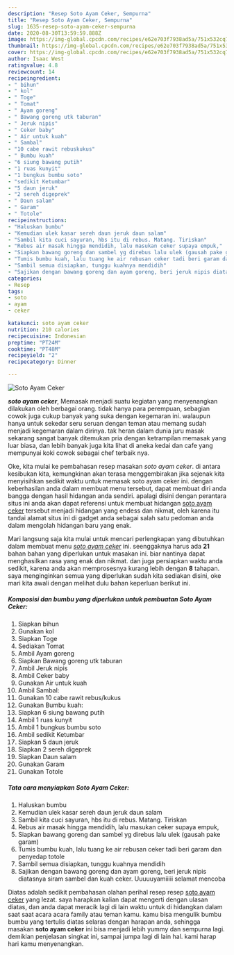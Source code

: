 ```yaml
---
description: "Resep Soto Ayam Ceker, Sempurna"
title: "Resep Soto Ayam Ceker, Sempurna"
slug: 1635-resep-soto-ayam-ceker-sempurna
date: 2020-08-30T13:59:59.888Z
image: https://img-global.cpcdn.com/recipes/e62e703f7938ad5a/751x532cq70/soto-ayam-ceker-foto-resep-utama.jpg
thumbnail: https://img-global.cpcdn.com/recipes/e62e703f7938ad5a/751x532cq70/soto-ayam-ceker-foto-resep-utama.jpg
cover: https://img-global.cpcdn.com/recipes/e62e703f7938ad5a/751x532cq70/soto-ayam-ceker-foto-resep-utama.jpg
author: Isaac West
ratingvalue: 4.8
reviewcount: 14
recipeingredient:
- " bihun"
- " kol"
- " Toge"
- " Tomat"
- " Ayam goreng"
- " Bawang goreng utk taburan"
- " Jeruk nipis"
- " Ceker baby"
- " Air untuk kuah"
- " Sambal"
- "10 cabe rawit rebuskukus"
- " Bumbu kuah"
- "6 siung bawang putih"
- "1 ruas kunyit"
- "1 bungkus bumbu soto"
- "sedikit Ketumbar"
- "5 daun jeruk"
- "2 sereh digeprek"
- " Daun salam"
- " Garam"
- " Totole"
recipeinstructions:
- "Haluskan bumbu"
- "Kemudian ulek kasar sereh daun jeruk daun salam"
- "Sambil kita cuci sayuran, hbs itu di rebus. Matang. Tiriskan"
- "Rebus air masak hingga mendidih, lalu masukan ceker supaya empuk,"
- "Siapkan bawang goreng dan sambel yg direbus lalu ulek (gausah pake garam)"
- "Tumis bumbu kuah, lalu tuang ke air rebusan ceker tadi beri garam dan penyedap totole"
- "Sambil semua disiapkan, tunggu kuahnya mendidih"
- "Sajikan dengan bawang goreng dan ayam goreng, beri jeruk nipis diatasnya siram sambel dan kuah ceker. Uuuuuyamiiiii selamat mencoba"
categories:
- Resep
tags:
- soto
- ayam
- ceker

katakunci: soto ayam ceker 
nutrition: 210 calories
recipecuisine: Indonesian
preptime: "PT24M"
cooktime: "PT48M"
recipeyield: "2"
recipecategory: Dinner

---
```



![Soto Ayam Ceker](https://img-global.cpcdn.com/recipes/e62e703f7938ad5a/751x532cq70/soto-ayam-ceker-foto-resep-utama.jpg)

<b><i>soto ayam ceker</i></b>, Memasak menjadi suatu kegiatan yang menyenangkan dilakukan oleh berbagai orang. tidak hanya para perempuan, sebagian cowok juga cukup banyak yang suka dengan kegemaran ini. walaupun hanya untuk sekedar seru seruan dengan teman atau memang sudah menjadi kegemaran dalam dirinya. tak heran dalam dunia juru masak sekarang sangat banyak ditemukan pria dengan ketrampilan memasak yang luar biasa, dan lebih banyak juga kita lihat di aneka kedai dan cafe yang mempunyai koki cowok sebagai chef terbaik nya.



Oke, kita mulai ke pembahasan resep masakan <i>soto ayam ceker</i>. di antara kesibukan kita, kemungkinan akan terasa menggembirakan jika sejenak kita menyisihkan sedikit waktu untuk memasak soto ayam ceker ini. dengan keberhasilan anda dalam membuat menu tersebut, dapat membuat diri anda bangga dengan hasil hidangan anda sendiri. apalagi disini dengan perantara situs ini anda akan dapat referensi untuk membuat hidangan <u>soto ayam ceker</u> tersebut menjadi hidangan yang endess dan nikmat, oleh karena itu tandai alamat situs ini di gadget anda sebagai salah satu pedoman anda dalam mengolah hidangan baru yang enak.


Mari langsung saja kita mulai untuk mencari perlengkapan yang dibutuhkan dalam membuat menu <u><i>soto ayam ceker</i></u> ini. seenggaknya harus ada <b>21</b> bahan bahan yang diperlukan untuk masakan ini. biar nantinya dapat menghasilkan rasa yang enak dan nikmat. dan juga persiapkan waktu anda sedikit, karena anda akan memprosesnya kurang lebih dengan <b>8</b> tahapan. saya menginginkan semua yang diperlukan sudah kita sediakan disini, oke mari kita awali dengan melihat dulu bahan keperluan berikut ini.

<!--inarticleads1-->

##### Komposisi dan bumbu yang diperlukan untuk pembuatan Soto Ayam Ceker:

1. Siapkan  bihun
1. Gunakan  kol
1. Siapkan  Toge
1. Sediakan  Tomat
1. Ambil  Ayam goreng
1. Siapkan  Bawang goreng utk taburan
1. Ambil  Jeruk nipis
1. Ambil  Ceker baby
1. Gunakan  Air untuk kuah
1. Ambil  Sambal:
1. Gunakan 10 cabe rawit rebus/kukus
1. Gunakan  Bumbu kuah:
1. Siapkan 6 siung bawang putih
1. Ambil 1 ruas kunyit
1. Ambil 1 bungkus bumbu soto
1. Ambil sedikit Ketumbar
1. Siapkan 5 daun jeruk
1. Siapkan 2 sereh digeprek
1. Siapkan  Daun salam
1. Gunakan  Garam
1. Gunakan  Totole




<!--inarticleads2-->

##### Tata cara menyiapkan Soto Ayam Ceker:

1. Haluskan bumbu
1. Kemudian ulek kasar sereh daun jeruk daun salam
1. Sambil kita cuci sayuran, hbs itu di rebus. Matang. Tiriskan
1. Rebus air masak hingga mendidih, lalu masukan ceker supaya empuk,
1. Siapkan bawang goreng dan sambel yg direbus lalu ulek (gausah pake garam)
1. Tumis bumbu kuah, lalu tuang ke air rebusan ceker tadi beri garam dan penyedap totole
1. Sambil semua disiapkan, tunggu kuahnya mendidih
1. Sajikan dengan bawang goreng dan ayam goreng, beri jeruk nipis diatasnya siram sambel dan kuah ceker. Uuuuuyamiiiii selamat mencoba




Diatas adalah sedikit pembahasan olahan perihal resep resep <u>soto ayam ceker</u> yang lezat. saya harapkan kalian dapat mengerti dengan ulasan diatas, dan anda dapat meracik lagi di lain waktu untuk di hidangkan dalam saat saat acara acara family atau teman kamu. kamu bisa mengulik bumbu bumbu yang tertulis diatas selaras dengan harapan anda, sehingga masakan <b>soto ayam ceker</b> ini bisa menjadi lebih yummy dan sempurna lagi. demikian penjelasan singkat ini, sampai jumpa lagi di lain hal. kami harap hari kamu menyenangkan.
